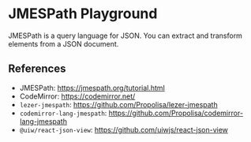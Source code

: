 # JMESPath Playground

JMESPath is a query language for JSON. You can extract and transform elements from a JSON document.

## References

- JMESPath: https://jmespath.org/tutorial.html
- CodeMirror: https://codemirror.net/
- `lezer-jmespath`: https://github.com/Propolisa/lezer-jmespath
- `codemirror-lang-jmespath`: https://github.com/Propolisa/codemirror-lang-jmespath
- `@uiw/react-json-view`: https://github.com/uiwjs/react-json-view
